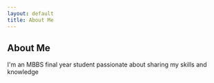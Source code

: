 ```yaml
---
layout: default
title: About Me
---
```


## About Me
I'm an MBBS final year student passionate about sharing my skills and knowledge
